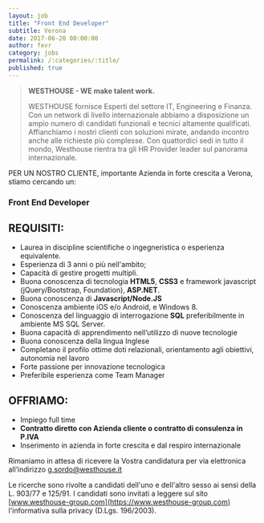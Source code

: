 ```yaml
---
layout: job
title: "Front End Developer"
subtitle: Verona
date: 2017-06-20 00:00:00
author: fevr
category: jobs
permalink: /:categories/:title/
published: true
---
```


> **WESTHOUSE - WE make talent work.**
>
> WESTHOUSE fornisce Esperti del settore IT, Engineering e Finanza. Con un network di livello internazionale
> abbiamo a disposizione un ampio numero di candidati funzionali e tecnici altamente qualificati.
> Affianchiamo i nostri clienti con soluzioni mirate, andando incontro anche alle richieste più complesse. Con
> quattordici sedi in tutto il mondo, Westhouse rientra tra gli HR Provider leader sul panorama internazionale.

PER UN NOSTRO CLIENTE, importante Azienda in forte crescita a Verona, stiamo cercando un:

### Front End Developer

## REQUISITI:

- Laurea in discipline scientifiche o ingegneristica o esperienza equivalente.
- Esperienza di 3 anni o più nell'ambito;
- Capacità di gestire progetti multipli.
- Buona conoscenza di tecnologia **HTML5**, **CSS3** e framework javascript (jQuery/Bootstrap, Foundation), **ASP.NET**.
- Buona conoscenza di **Javascript/Node.JS**
- Conoscenza ambiente iOS e/o Android, e Windows 8.
- Conoscenza del linguaggio di interrogazione **SQL** preferibilmente in ambiente MS SQL Server.
- Buona capacità di apprendimento nell’utilizzo di nuove tecnologie
- Buona conoscenza della lingua Inglese
- Completano il profilo ottime doti relazionali, orientamento agli obiettivi, autonomia nel lavoro
- Forte passione per innovazione tecnologica
- Preferibile esperienza come Team Manager


## OFFRIAMO:

- Impiego full time
- **Contratto diretto con Azienda cliente o contratto di consulenza in P.IVA**
- Inserimento in azienda in forte crescita e dal respiro internazionale

Rimaniamo in attesa di ricevere la Vostra candidatura per via elettronica all’indirizzo [g.sordo@westhouse.it](mailto:g.sordo@westhouse.it)

Le ricerche sono rivolte a candidati dell'uno e dell'altro sesso ai sensi della L. 903/77 e 125/91.
I candidati sono invitati a leggere sul sito [www.westhouse-group.com](https://www.westhouse-group.com)
l'informativa sulla privacy (D.Lgs. 196/2003).